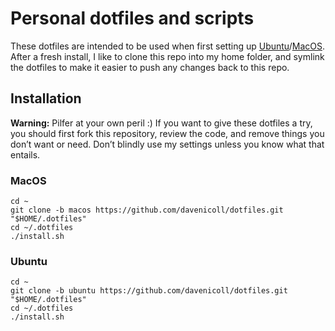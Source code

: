 # Personal dotfiles and scripts

These dotfiles are intended to be used when first setting up [Ubuntu](https://github.com/davenicoll/dotfiles/tree/ubuntu)/[MacOS](https://github.com/davenicoll/dotfiles/tree/macos). After a fresh install, I like to clone this repo into my home folder, and symlink the dotfiles to make it easier to push any changes back to this repo.

## Installation

**Warning:** Pilfer at your own peril :) If you want to give these dotfiles a try, you should first fork this repository, review the code, and remove things you don’t want or need. Don’t blindly use my settings unless you know what that entails. 

### MacOS
``` shell
cd ~
git clone -b macos https://github.com/davenicoll/dotfiles.git "$HOME/.dotfiles"
cd ~/.dotfiles
./install.sh
```

### Ubuntu
``` shell
cd ~
git clone -b ubuntu https://github.com/davenicoll/dotfiles.git "$HOME/.dotfiles"
cd ~/.dotfiles
./install.sh
```
